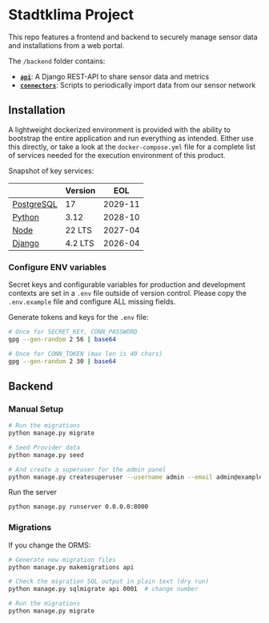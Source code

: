 # Stadtklima Project

This repo features a frontend and backend to securely manage sensor data and installations from a web portal.

The `/backend` folder contains:

- **[`api`](./backend/api)**: A Django REST-API to share sensor data and metrics
- **[`connectors`](./backend/api/management/commands/connect.py)**: Scripts to periodically import data from our sensor network
<!-- - **[`/backend/compute`](./backend/compute)**: Scripts that process raw sensor data into useful metrics -->

## Installation

A lightweight dockerized environment is provided with the ability to bootstrap the entire application and run everything as intended. Either use this directly, or take a look at the `docker-compose.yml` file for a complete list of services needed for the execution environment of this product.

Snapshot of key services:

|                                                   | Version | EOL     |
| ------------------------------------------------- | ------- | ------- |
| [PostgreSQL](https://hub.docker.com/_/postgres)   | 17      | 2029-11 |
| [Python](https://hub.docker.com/_/python)         | 3.12    | 2028-10 |
| [Node](https://hub.docker.com/_/node)             | 22 LTS  | 2027-04 |
| [Django](https://www.djangoproject.com/download/) | 4.2 LTS | 2026-04 |

### Configure ENV variables

Secret keys and configurable variables for production and development contexts are set in a `.env` file outside of version control. Please copy the `.env.example` file and configure ALL missing fields.

Generate tokens and keys for the `.env` file:

```sh
# Once for SECRET_KEY, CONN_PASSWORD
gpg --gen-random 2 56 | base64

# Once for CONN_TOKEN (max len is 40 chars)
gpg --gen-random 2 30 | base64
```

## Backend

### Manual Setup

```sh
# Run the migrations
python manage.py migrate

# Seed Provider data
python manage.py seed

# And create a superuser for the admin panel
python manage.py createsuperuser --username admin --email admin@example.com
```

Run the server

```sh
python manage.py runserver 0.0.0.0:8000
```

<!-- python manage.py flush && python manage.py setup_auth && python manage.py seed -->

### Migrations

If you change the ORMS:

```sh
# Generate new migration files
python manage.py makemigrations api

# Check the migration SQL output in plain text (dry run)
python manage.py sqlmigrate api 0001  # change number

# Run the migrations
python manage.py migrate
```
